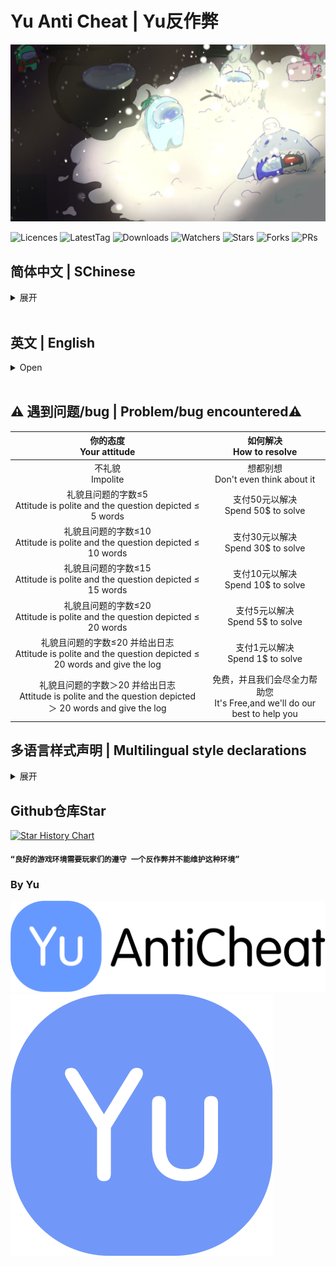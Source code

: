 # Yu Anti Cheat | Yu反作弊

![YuAC-BG](./YuAntiCheat/Resources/YuAC-BG.jpg)

<img src="https://badgen.net/github/license/Night-GUA/YuAntiCheat" alt="Licences">
<img src="https://badgen.net/github/tag/Night-GUA/YuAntiCheat" alt="LatestTag">
<img src="https://badgen.net/github/assets-dl/Night-GUA/YuAntiCheat" alt="Downloads">
<img src="https://badgen.net/github/watchers/Night-GUA/YuAntiCheat" alt="Watchers">
<img src="https://badgen.net/github/stars/Night-GUA/YuAntiCheat" alt="Stars">
<img src="https://badgen.net/github/forks/Night-GUA/YuAntiCheat" alt="Forks">
<img src="https://badgen.net/github/prs/Night-GUA/YuAntiCheat" alt="PRs">

## 简体中文 | SChinese
<details>
<summary> 展开 </summary>

### 反作弊~不能作弊哦！

### 你好啊~这里是YuAntiCheat！下面是一些有用的按钮，你可以点击看看！

<a href="https://github.com/Night-GUA/YuAntiCheat/releases" target="_blank"><img src="https://img.shields.io/badge/获取新版本%20-%231DA1F2.svg?&style=for-the-badge&logo=GitHub&logoColor=white&color=000000"/></a>

### 使用教程
1. 打开后即启动
2. 若不是房主 部分功能需打开`非安全模式`（按下 `F5` 切换模式）

### 在`非安全模式`下 YuAC会做的操作
若检测到外挂 则多进行击杀一次

### 致谢
- KARPED1EM - 技术帮助&代码支持
- NikoCat233 - 技术帮助
- Slok7675 - 技术帮助
- Farewell - 技术帮助
- LezaiYa - 技术帮助&翻译帮助&代码提供
- Imp11 - 技术帮助&翻译帮助
- 慕斯Mousse - 翻译帮助
- 小白熊贝儿 - Logo设计
- Among us - 想法提供&代码提供
- 鱼竿 - 背景图画师
</details>
<br>

## 英文 | English
<details>
<summary> Open </summary>

### An anti cheat mod for Game `Among Us`

### Welcome to YuAntiCheat! Here are some useful buttons you can click to see!

<a href="https://github.com/Night-GUA/YuAntiCheat/releases" target="_blank"><img src="https://img.shields.io/badge/Releases%20-%231DA1F2.svg?&style=for-the-badge&logo=GitHub&logoColor=white&color=000000"/></a>

### How to use
1. Open to start!
2. If you are not the host, you may need to enable `UnSafe Mode` to use some of the features（Press `F5` to switch mode）

### In `UnSafe Mode`, YuAC will do
If the room has hacker, it will make an extra kill

### Thanks
- KARPED1EM - Technical assistance&Code Support
- NikoCat233 - Technical assistance
- Slok7675 - Technical assistance
- Farewell - Technical assistance
- LezaiYa - Technical assistance&Translation Help&Code provision
- Imp11 - Technical assistance&Translation Help
- 慕斯Mousse - Translation Help
- 小白熊贝儿 - Logo Design
- Among us - Idea provision&Code provision
- 鱼竿 - Background Painter
</details>
<br>

## :warning: 遇到问题/bug | Problem/bug encountered:warning:
|你的态度<br>Your attitude|如何解决<br>How to resolve|
|:---:|:---:|
|不礼貌<br>Impolite|想都别想<br>Don't even think about it|
|礼貌且问题的字数≤5<br>Attitude is polite and the question depicted ≤ 5 words|支付50元以解决<br>Spend 50$ to solve|
|礼貌且问题的字数≤10<br>Attitude is polite and the question depicted ≤ 10 words|支付30元以解决<br>Spend 30$ to solve|
|礼貌且问题的字数≤15<br>Attitude is polite and the question depicted ≤ 15 words|支付10元以解决<br>Spend 10$ to solve|
|礼貌且问题的字数≤20<br>Attitude is polite and the question depicted ≤ 20 words|支付5元以解决<br>Spend 5$ to solve|
|礼貌且问题的字数≤20 并给出日志<br>Attitude is polite and the question depicted ≤ 20 words and give the log|支付1元以解决<br>Spend 1$ to solve|
|礼貌且问题的字数＞20 并给出日志<br>Attitude is polite and the question depicted ＞ 20 words and give the log|免费，并且我们会尽全力帮助您<br>It's Free,and we'll do our best to help you|


## 多语言样式声明 | Multilingual style declarations
<details>
<summary> 展开 </summary>

## SChinese | 简体中文
这些模组不隶属于 Among Us 或 Innersloth LLC，其包含的内容也未得到 Innersloth LLC 的认可或以其他方式赞助。此处包含的部分材料是Innersloth LLC的财产。
## TChinese | 繁体中文
這些模組不隸屬於 Among Us 或 Innersloth LLC，其包含的內容也未得到 Innersloth LLC 的認可或以其他方式贊助。此處包含的部分材料是Innersloth LLC的財產。
## English | 英文
This mod is not affiliated with Among Us or Innersloth LLC, and the content contained therein is not endorsed or otherwise sponsored by Innersloth LLC. Portions of the materials contained herein are property of Innersloth LLC.
## French | 法文
Ce mod n'est pas affilié à Among Us ou à Innersloth LLC, et le contenu qu'il contient n'est pas approuvé ou autrement parrainé par Innersloth LLC. Certaines parties des documents contenus dans le présent document sont la propriété d'Innersloth LLC.
## Japanese | 日文
これらのモジュールは、Among UsまたはInnersloth LLCと提携しておらず、Innersloth LLCが承認またはその他の形でスポンサーとなっているコンテンツは含まれていません。 ここに含まれる資料の一部は、Innersloth LLCの所有物です。
## Russian | 俄文
Эти модули не связаны с Among Us или Innersloth LLC и не содержат контента, который был одобрен или иным образом спонсирован Innersloth LLC. Некоторые из содержащихся здесь материалов являются собственностью Innersloth LLC.

</details>

## Github仓库Star

[![Star History Chart](https://api.star-history.com/svg?repos=Night-GUA/YuAntiCheat&type=Date)](https://star-history.com/#Night-GUA/YuAntiCheat&Date)

#### `“良好的游戏环境需要玩家们的遵守 一个反作弊并不能维护这种环境”`

### By Yu

![YuAC-Logo-tm](./YuAntiCheat/Resources/YuAC-Logo-tm.png)
![Yu-Logo-tm](./YuAntiCheat/Resources/Yu-Logo-tm.png)
